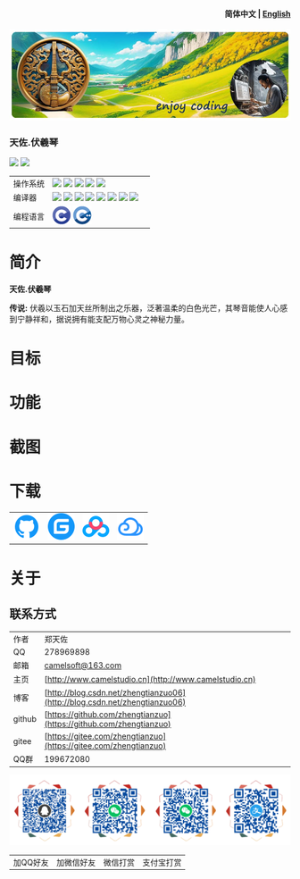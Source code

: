 <h4 align="right">简体中文 | <strong><a href="README_en.md">English</a></strong></h4>

![](img/logo.jpg)

### 天佐.伏羲琴

![](https://img.shields.io/badge/release-1.0.0.0-blue.svg)
![](https://img.shields.io/badge/date-0.0.0-orange.svg)

||||
|--|--|--|
|操作系统|![](https://img.shields.io/badge/os-windows_7+-blue.svg) ![](https://img.shields.io/badge/os-macos_10.14+-lightgrey.svg) ![](https://img.shields.io/badge/os-ubuntu_20.04+-orange.svg) ![](https://img.shields.io/badge/os-android_5.0+-green.svg) ![](https://img.shields.io/badge/os-ios_12.0+-lightgrey.svg)||
|编译器|![](https://img.shields.io/badge/c++-11-blue.svg) ![](https://img.shields.io/badge/msvc-14.0-blue.svg) ![](https://img.shields.io/badge/msvc-14.1-blue.svg) ![](https://img.shields.io/badge/msvc-14.2-blue.svg) ![](https://img.shields.io/badge/msvc-14.3-blue.svg) ![](https://img.shields.io/badge/ndk-21.3-green.svg) ![](https://img.shields.io/badge/llvm-10.0-lightgrey.svg) ![](https://img.shields.io/badge/gcc-9.4-orange.svg)||
|编程语言|![](img/C.png) ![](img/C__.png)||
# 简介

**天佐.伏羲琴** 

**传说:**
伏羲以玉石加天丝所制出之乐器，泛著温柔的白色光芒，其琴音能使人心感到宁静祥和，据说拥有能支配万物心灵之神秘力量。

# 目标

# 功能

# 截图

# 下载

|||||
|--|--|--|--|
|[![立即下载](img/com_btnGitHub.svg)](https://github.com/zhengtianzuo/tianzuo.Fuxi/releases)|[![立即下载](img/com_btnGitee.svg)](https://gitee.com/zhengtianzuo/tianzuo.Fuxi/releases)|[![立即下载](img/down_baidu.svg)](https://pan.baidu.com/s/13gNg0oykjTK8sLIFzB9iNA?pwd=1234)|[![立即下载](img/down_weiyun.svg)](https://share.weiyun.com/ReeeXXwu)|


# 关于
## 联系方式

||||
|--|--|--|
|作者|郑天佐||
|QQ|278969898||
|邮箱|camelsoft@163.com||
|主页|[http://www.camelstudio.cn](http://www.camelstudio.cn)||
|博客|[http://blog.csdn.net/zhengtianzuo06](http://blog.csdn.net/zhengtianzuo06)||
|github|[https://github.com/zhengtianzuo](https://github.com/zhengtianzuo)||
|gitee|[https://gitee.com/zhengtianzuo](https://gitee.com/zhengtianzuo)||
|QQ群|199672080||

![](img/allinone.png)

|||||
|--|--|--|--|
|加QQ好友|加微信好友|微信打赏|支付宝打赏|




